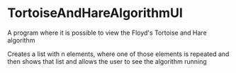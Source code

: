 # TortoiseAndHareAlgorithmUI
A program where it is possible to view the Floyd's Tortoise and Hare algorithm

Creates a list with n elements, where one of those elements is repeated and then shows that list and allows the user to see the algorithm running
